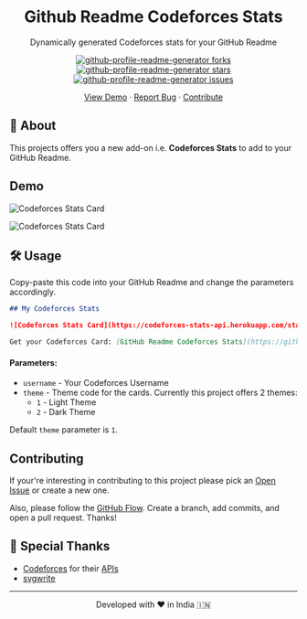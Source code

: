 <h1 align="center">
    Github Readme Codeforces Stats
</h1>
<p align="center">
  Dynamically generated Codeforces stats for your GitHub Readme
</p>
<p align="center">
  <a href="https://github.com/wweverma1/github-readme-codeforces-stats/fork" target="blank">
    <img src="https://img.shields.io/github/forks/wweverma1/github-readme-codeforces-stats?style=flat-square" alt="github-profile-readme-generator forks"/>
  </a>
  <a href="https://github.com/wweverma1/github-readme-codeforces-stats/stargazers" target="blank">
    <img src="https://img.shields.io/github/stars/wweverma1/github-readme-codeforces-stats?style=flat-square" alt="github-profile-readme-generator stars"/>
  </a>
  <a href="https://github.com/wweverma1/github-readme-codeforces-stats/issues" target="blank">
    <img src="https://img.shields.io/github/issues/wweverma1/github-readme-codeforces-stats?style=flat-square" alt="github-profile-readme-generator issues"/>
  </a>
</p>
<p align="center">
  <a href="#demo">View Demo</a>
  ·
  <a href="https://github.com/wweverma1/github-readme-codeforces-stats/issues/new/choose">Report Bug</a>
  ·
  <a href="#contributing">Contribute</a>
</p>

## 🌟 About

This projects offers you a new add-on i.e. **Codeforces Stats** to add to your GitHub Readme.

## Demo

![Codeforces Stats Card](https://codeforces-stats-api.herokuapp.com/stats?username=wweverma1&theme=1)

![Codeforces Stats Card](https://codeforces-stats-api.herokuapp.com/stats?username=wweverma1&theme=2)

<!-- ## 🧐 Features -->

## 🛠️ Usage

Copy-paste this code into your GitHub Readme and change the parameters accordingly.

```md
## My Codeforces Stats

![Codeforces Stats Card](https://codeforces-stats-api.herokuapp.com/stats?username=wweverma1&theme=1)

Get your Codeforces Card: [GitHub Readme Codeforces Stats](https://github.com/wweverma1/github-readme-codeforces-stats)
```

#### Parameters:

- `username` - Your Codeforces Username
- `theme` - Theme code for the cards. Currently this project offers 2 themes:
    - `1` - Light Theme
    - `2` - Dark Theme 

Default `theme` parameter is `1`.

## Contributing

If your're interesting in contributing to this project please pick an [Open Issue](https://github.com/wweverma1/github-readme-codeforces-stats/issues?q=is%3Aopen+is%3Aissue) or create a new one.

Also, please follow the [GitHub Flow](https://guides.github.com/introduction/flow). Create a branch, add commits, and open a pull request.
Thanks!

## 🙏 Special Thanks

- [Codeforces](https://codeforces.com/) for their [APIs](https://codeforces.com/apiHelp)
- [svgwrite](https://pypi.org/project/svgwrite/)

<hr>
<p align="center">
Developed with ❤️ in India 🇮🇳 
</p>
